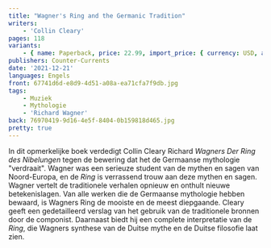 ```yaml
---
title: "Wagner's Ring and the Germanic Tradition"
writers:
    - 'Collin Cleary'
pages: 118
variants:
    - { name: Paperback, price: 22.99, import_price: { currency: USD, amount: 15.0 }, isbn: 978-1-642641-01-1, size: { height: 216, width: 140, depth: 7 }, supplier: 'Ex Libris' }
publishers: Counter-Currents
date: '2021-12-21'
languages: Engels
front: 67741d6d-e8d9-4d51-a08a-ea71cfa7f9db.jpg
tags:
    - Muziek
    - Mythologie
    - 'Richard Wagner'
back: 76970419-9d16-4e5f-8404-0b159818d465.jpg
pretty: true
---
```


In dit opmerkelijke boek verdedigt Collin Cleary Richard *Wagners Der Ring des Nibelungen* tegen de bewering dat het de Germaanse mythologie "verdraait". Wagner was een serieuze student van de mythen en sagen van Noord-Europa, en de *Ring* is verrassend trouw aan deze mythen en sagen. Wagner vertelt de traditionele verhalen opnieuw en onthult nieuwe betekenislagen. Van alle werken die de Germaanse mythologie hebben bewaard, is Wagners Ring de mooiste en de meest diepgaande. Cleary geeft een gedetailleerd verslag van het gebruik van de traditionele bronnen door de componist. Daarnaast biedt hij een complete interpretatie van de *Ring*, die Wagners synthese van de Duitse mythe en de Duitse filosofie laat zien.
